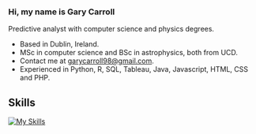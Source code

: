 ### Hi, my name is Gary Carroll

Predictive analyst with computer science and physics degrees.
* Based in Dublin, Ireland.
* MSc in computer science and BSc in astrophysics, both from UCD.
* Contact me at garycarroll98@gmail.com.
* Experienced in Python, R, SQL, Tableau, Java, Javascript, HTML, CSS and PHP.

## Skills
[![My Skills](https://skillicons.dev/icons?i=py,java,js,php,html,css,aws,mysql)](https://skillicons.dev)
